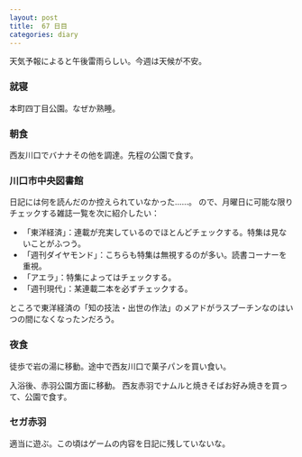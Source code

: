 ```yaml
---
layout: post
title:  67 日目
categories: diary
---
```


天気予報によると午後雷雨らしい。今週は天候が不安。

### 就寝

本町四丁目公園。なぜか熟睡。

### 朝食

西友川口でバナナその他を調達。先程の公園で食す。

### 川口市中央図書館

日記には何を読んだのか控えられていなかった……。
ので、月曜日に可能な限りチェックする雑誌一覧を次に紹介したい：

* 「東洋経済」：連載が充実しているのでほとんどチェックする。特集は見ないことがふつう。
* 「週刊ダイヤモンド」：こちらも特集は無視するのが多い。読書コーナーを重視。
* 「アエラ」：特集によってはチェックする。
* 「週刊現代」：某連載二本を必ずチェックする。

ところで東洋経済の「知の技法・出世の作法」のメアドがラスプーチンなのはいつの間になくなったンだろう。

### 夜食

徒歩で岩の湯に移動。途中で西友川口で菓子パンを買い食い。

入浴後、赤羽公園方面に移動。
西友赤羽でナムルと焼きそばお好み焼きを買って、公園で食す。

### セガ赤羽

適当に遊ぶ。この頃はゲームの内容を日記に残していないな。
